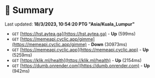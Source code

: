# 📖 Summary
Last updated: **18/3/2023, 10:54:20 PTG "Asia/Kuala_Lumpur"**

- `GET` [https://hst.aytea.ga](https://hst.aytea.ga) - **Up** (599ms)
- `GET` [https://memeapi.cyclic.app/gimme](https://memeapi.cyclic.app/gimme) - **Down** (30973ms)
- `GET` [https://memeapi.cyclic.app](https://memeapi.cyclic.app) - **Up** (5259ms)
- `GET` [https://klik.ml/health](https://klik.ml/health) - **Up** (2154ms)
- `GET` [https://dumb.onrender.com](https://dumb.onrender.com) - **Up** (942ms)
